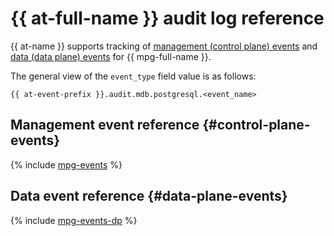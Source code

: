 # {{ at-full-name }} audit log reference

{{ at-name }} supports tracking of [management (control plane) events](../audit-trails/concepts/format.md) and [data (data plane) events](../audit-trails/concepts/format-data-plane.md) for {{ mpg-full-name }}.

The general view of the `event_type` field value is as follows:

```text
{{ at-event-prefix }}.audit.mdb.postgresql.<event_name>
```

## Management event reference {#control-plane-events}

{% include [mpg-events](../_includes/audit-trails/events/managed-postgresql-events.md) %}

## Data event reference {#data-plane-events}

{% include [mpg-events-dp](../_includes/audit-trails/events/mpg-events-dp.md) %}
